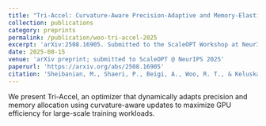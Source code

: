```yaml
---
title: "Tri-Accel: Curvature-Aware Precision-Adaptive and Memory-Elastic Optimization for Efficient GPU Usage"
collection: publications
category: preprints
permalink: /publication/woo-tri-accel-2025
excerpt: 'arXiv:2508.16905. Submitted to the ScaleOPT Workshop at NeurIPS 2025.'
date: 2025-08-15
venue: 'arXiv preprint; submitted to ScaleOPT @ NeurIPS 2025'
paperurl: 'https://arxiv.org/abs/2508.16905'
citation: 'Sheibanian, M., Shaeri, P., Beigi, A., Woo, R. T., & Keluskar, A. (2025). "Tri-Accel: Curvature-Aware Precision-Adaptive and Memory-Elastic Optimization for Efficient GPU Usage." arXiv:2508.16905.'
---
```

We present Tri-Accel, an optimizer that dynamically adapts precision and memory allocation using curvature-aware updates to maximize GPU efficiency for large-scale training workloads.
